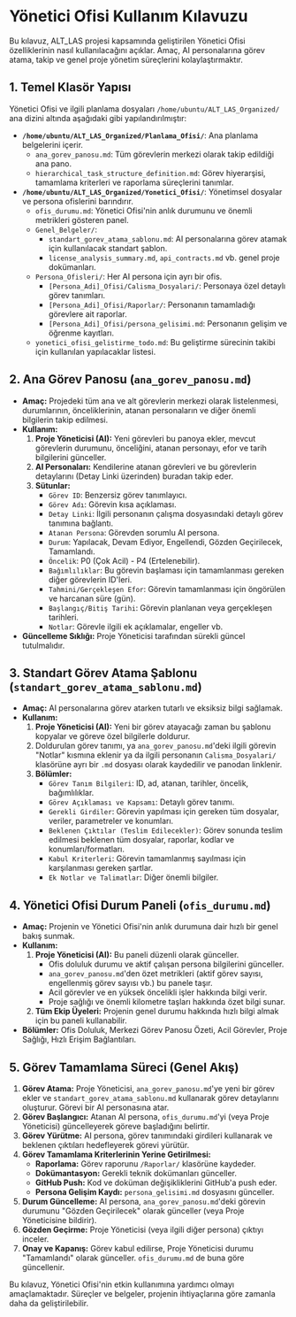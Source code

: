 # Yönetici Ofisi Kullanım Kılavuzu

Bu kılavuz, ALT_LAS projesi kapsamında geliştirilen Yönetici Ofisi özelliklerinin nasıl kullanılacağını açıklar. Amaç, AI personalarına görev atama, takip ve genel proje yönetim süreçlerini kolaylaştırmaktır.

## 1. Temel Klasör Yapısı

Yönetici Ofisi ve ilgili planlama dosyaları `/home/ubuntu/ALT_LAS_Organized/` ana dizini altında aşağıdaki gibi yapılandırılmıştır:

*   **`/home/ubuntu/ALT_LAS_Organized/Planlama_Ofisi/`**: Ana planlama belgelerini içerir.
    *   `ana_gorev_panosu.md`: Tüm görevlerin merkezi olarak takip edildiği ana pano.
    *   `hierarchical_task_structure_definition.md`: Görev hiyerarşisi, tamamlama kriterleri ve raporlama süreçlerini tanımlar.
*   **`/home/ubuntu/ALT_LAS_Organized/Yonetici_Ofisi/`**: Yönetimsel dosyalar ve persona ofislerini barındırır.
    *   `ofis_durumu.md`: Yönetici Ofisi'nin anlık durumunu ve önemli metrikleri gösteren panel.
    *   `Genel_Belgeler/`:
        *   `standart_gorev_atama_sablonu.md`: AI personalarına görev atamak için kullanılacak standart şablon.
        *   `license_analysis_summary.md`, `api_contracts.md` vb. genel proje dokümanları.
    *   `Persona_Ofisleri/`: Her AI persona için ayrı bir ofis.
        *   `[Persona_Adi]_Ofisi/Calisma_Dosyalari/`: Personaya özel detaylı görev tanımları.
        *   `[Persona_Adi]_Ofisi/Raporlar/`: Personanın tamamladığı görevlere ait raporlar.
        *   `[Persona_Adi]_Ofisi/persona_gelisimi.md`: Personanın gelişim ve öğrenme kayıtları.
    *   `yonetici_ofisi_gelistirme_todo.md`: Bu geliştirme sürecinin takibi için kullanılan yapılacaklar listesi.

## 2. Ana Görev Panosu (`ana_gorev_panosu.md`)

*   **Amaç:** Projedeki tüm ana ve alt görevlerin merkezi olarak listelenmesi, durumlarının, önceliklerinin, atanan personaların ve diğer önemli bilgilerin takip edilmesi.
*   **Kullanım:**
    1.  **Proje Yöneticisi (AI):** Yeni görevleri bu panoya ekler, mevcut görevlerin durumunu, önceliğini, atanan personayı, efor ve tarih bilgilerini günceller.
    2.  **AI Personaları:** Kendilerine atanan görevleri ve bu görevlerin detaylarını (Detay Linki üzerinden) buradan takip eder.
    3.  **Sütunlar:**
        *   `Görev ID`: Benzersiz görev tanımlayıcı.
        *   `Görev Adı`: Görevin kısa açıklaması.
        *   `Detay Linki`: İlgili personanın çalışma dosyasındaki detaylı görev tanımına bağlantı.
        *   `Atanan Persona`: Görevden sorumlu AI persona.
        *   `Durum`: Yapılacak, Devam Ediyor, Engellendi, Gözden Geçirilecek, Tamamlandı.
        *   `Öncelik`: P0 (Çok Acil) - P4 (Ertelenebilir).
        *   `Bağımlılıklar`: Bu görevin başlaması için tamamlanması gereken diğer görevlerin ID'leri.
        *   `Tahmini/Gerçekleşen Efor`: Görevin tamamlanması için öngörülen ve harcanan süre (gün).
        *   `Başlangıç/Bitiş Tarihi`: Görevin planlanan veya gerçekleşen tarihleri.
        *   `Notlar`: Görevle ilgili ek açıklamalar, engeller vb.
*   **Güncelleme Sıklığı:** Proje Yöneticisi tarafından sürekli güncel tutulmalıdır.

## 3. Standart Görev Atama Şablonu (`standart_gorev_atama_sablonu.md`)

*   **Amaç:** AI personalarına görev atarken tutarlı ve eksiksiz bilgi sağlamak.
*   **Kullanım:**
    1.  **Proje Yöneticisi (AI):** Yeni bir görev atayacağı zaman bu şablonu kopyalar ve göreve özel bilgilerle doldurur.
    2.  Doldurulan görev tanımı, ya `ana_gorev_panosu.md`'deki ilgili görevin "Notlar" kısmına eklenir ya da ilgili personanın `Calisma_Dosyalari/` klasörüne ayrı bir `.md` dosyası olarak kaydedilir ve panodan linklenir.
    3.  **Bölümler:**
        *   `Görev Tanım Bilgileri`: ID, ad, atanan, tarihler, öncelik, bağımlılıklar.
        *   `Görev Açıklaması ve Kapsamı`: Detaylı görev tanımı.
        *   `Gerekli Girdiler`: Görevin yapılması için gereken tüm dosyalar, veriler, parametreler ve konumları.
        *   `Beklenen Çıktılar (Teslim Edilecekler)`: Görev sonunda teslim edilmesi beklenen tüm dosyalar, raporlar, kodlar ve konumları/formatları.
        *   `Kabul Kriterleri`: Görevin tamamlanmış sayılması için karşılanması gereken şartlar.
        *   `Ek Notlar ve Talimatlar`: Diğer önemli bilgiler.

## 4. Yönetici Ofisi Durum Paneli (`ofis_durumu.md`)

*   **Amaç:** Projenin ve Yönetici Ofisi'nin anlık durumuna dair hızlı bir genel bakış sunmak.
*   **Kullanım:**
    1.  **Proje Yöneticisi (AI):** Bu paneli düzenli olarak günceller.
        *   Ofis doluluk durumu ve aktif çalışan persona bilgilerini günceller.
        *   `ana_gorev_panosu.md`'den özet metrikleri (aktif görev sayısı, engellenmiş görev sayısı vb.) bu panele taşır.
        *   Acil görevler ve en yüksek öncelikli işler hakkında bilgi verir.
        *   Proje sağlığı ve önemli kilometre taşları hakkında özet bilgi sunar.
    2.  **Tüm Ekip Üyeleri:** Projenin genel durumu hakkında hızlı bilgi almak için bu paneli kullanabilir.
*   **Bölümler:** Ofis Doluluk, Merkezi Görev Panosu Özeti, Acil Görevler, Proje Sağlığı, Hızlı Erişim Bağlantıları.

## 5. Görev Tamamlama Süreci (Genel Akış)

1.  **Görev Atama:** Proje Yöneticisi, `ana_gorev_panosu.md`'ye yeni bir görev ekler ve `standart_gorev_atama_sablonu.md` kullanarak görev detaylarını oluşturur. Görevi bir AI personasına atar.
2.  **Görev Başlangıcı:** Atanan AI persona, `ofis_durumu.md`'yi (veya Proje Yöneticisi) güncelleyerek göreve başladığını belirtir.
3.  **Görev Yürütme:** AI persona, görev tanımındaki girdileri kullanarak ve beklenen çıktıları hedefleyerek görevi yürütür.
4.  **Görev Tamamlama Kriterlerinin Yerine Getirilmesi:**
    *   **Raporlama:** Görev raporunu `/Raporlar/` klasörüne kaydeder.
    *   **Dokümantasyon:** Gerekli teknik dokümanları günceller.
    *   **GitHub Push:** Kod ve doküman değişikliklerini GitHub'a push eder.
    *   **Persona Gelişim Kaydı:** `persona_gelisimi.md` dosyasını günceller.
5.  **Durum Güncelleme:** AI persona, `ana_gorev_panosu.md`'deki görevin durumunu "Gözden Geçirilecek" olarak günceller (veya Proje Yöneticisine bildirir).
6.  **Gözden Geçirme:** Proje Yöneticisi (veya ilgili diğer persona) çıktıyı inceler.
7.  **Onay ve Kapanış:** Görev kabul edilirse, Proje Yöneticisi durumu "Tamamlandı" olarak günceller. `ofis_durumu.md` de buna göre güncellenir.

Bu kılavuz, Yönetici Ofisi'nin etkin kullanımına yardımcı olmayı amaçlamaktadır. Süreçler ve belgeler, projenin ihtiyaçlarına göre zamanla daha da geliştirilebilir.

